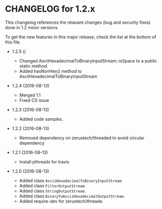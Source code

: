 CHANGELOG for 1.2.x
=====================

This changelog references the relavant changes (bug and security fixes) done in
1.2 minor versions.

To get the new features in this major release, check the list at the bottom of
this file.

* 1.2.5 ()
    * Changed AsciiHexadecimalToBinaryInputStream::isSpace to a public static
      method.
    * Added hasNonHex() method to AsciiHexadecimalToBinaryInputStream

* 1.2.4 (2016-08-13)
    * Merged 1.1
    * Fixed CS issue

* 1.2.3 (2016-08-13)
    * Added code samples.

* 1.2.2 (2016-08-13)
    * Removed dependency on zerustech/threaded to avoid circular dependency

* 1.2.1 (2016-08-13)
    * Install pthreads for travis 

* 1.2.0 (2016-08-13)
    * Added class ``AsciiHexadecimalToBinaryInputStream``.
    * Added class ``FilterOutputStream``.
    * Added class ``StringOutputStream``.
    * Added class ``BinaryToAsciiHexadecimalOutputStream``.
    * Added require-dev for zerustech/threade.
